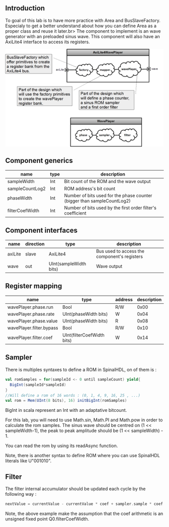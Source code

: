 ## Introduction
To goal of this lab is to have more practice with Area and BusSlaveFactory. Especialy to get a better understand about how you can define Area as a proper class and reuse it later.br>
The component to implement is an wave generator with an preloaded sinus wave. This component will also have an AxiLite4 interface to access its registers.

![](assets/AxiLite4WavePlayer.png)

## Component generics

| name | type | description |
| ------ | ----------- | ------ |
| sampleWidth       | Int | Bit count of the ROM and the wave output |
| sampleCountLog2   | Int | ROM address's bit count |
| phaseWidth        | Int | Number of bits used for the phase counter (bigger than sampleCountLog2) |
| filterCoefWidth   | Int | Number of bits used by the first order filter's coefficient |

## Component interfaces

| name | direction | type | description |
| ------ | ----------- | ------ | ------ |
| axiLite | slave | AxiLite4 | Bus used to access the component's registers |
| wave | out | UInt(sampleWidth bits) | Wave output |

## Register mapping

| name | type | address |  description |
| ------ | ------ | ----------- | ------ |
| wavePlayer.phase.run     | Bool                       | R/W | 0x00 | When set, the `phase` value will increment by `rate` each cycle|
| wavePlayer.phase.rate    | UInt(phaseWidth bits)      | W   | 0x04 | Value that should be added the the phase value each cycle when run is enable |
| wavePlayer.phase.value   | UInt(phaseWidth bits)      | R   | 0x08 | Phase value |
| wavePlayer.filter.bypass | Bool                       | R/W | 0x10 | When set, the filter output value is directly set from the rom sampler value |
| wavePlayer.filter.coef   | UInt(filterCoefWidth bits) | W   | 0x14 | First order filter coefficient, formated as an unsigned fixed point Q0.filterCoefWidth |

## Sampler

There is multiples syntaxes to define a ROM in SpinalHDL, on of them is :

```scala
val romSamples = for(sampleId <- 0 until sampleCount) yield{
  BigInt(sampleId*sampleId)
}
//Will define a rom of 16 words : (0, 1, 4, 9, 16, 25 , ...)
val rom = Mem(UInt(8 bits), 16) initBigInt(romSamples)
```

BigInt in scala represent an Int with an adaptative bitcount.

For this lab, you will need to use Math.sin, Math.PI and Math.pow in order to calculate the rom samples. The sinus wave should be centred on (1 << sampleWidth-1), the peak to peak amplitude should be (1 << sampleWidth) - 1.

You can read the rom by using its readAsync function.


Note, there is another syntax to define ROM where you can use SpinalHDL literals like U"001010".

## Filter

The filter internal accumulator should be updated each cycle by the following way :

```scala
nextValue = currentValue - currentValue * coef + sampler.sample * coef
```

Note, the above example make the assumption that the coef arithmetic is an unsigned fixed point Q0.filterCoefWidth.

